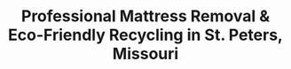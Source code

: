 ---
layout: location.njk
title: "Professional Mattress Removal & Eco-Friendly Recycling in St. Peters, Missouri"
metaDescription: "Professional mattress removal and certified eco-friendly recycling in St. Peters, MO. Next-day pickup serving Canyon Creek to Brookmount Estates with advanced environmental disposal throughout St. Charles County's award-winning community."
permalink: /mattress-removal/missouri/st-louis/st-peters/
parentMetro: "St. Louis"
state: "Missouri"
stateSlug: "missouri"
city: "St. Peters"
citySlug: "st-peters"
zip: "63376"
latitude: 38.8031
longitude: -90.6298
tier: 2
population: 58523
businessLicense: "MO-SP-2025-007"
pricing:
  oneItem: 125
  twoItems: 155
  threeItems: 180
  isPopular: twoItems
serviceArea: "St. Peters, Missouri and surrounding St. Charles County communities"
neighborhoods: [
  {
    "name": "Canyon Creek",
    "zipCodes": ["63376"]
  },
  {
    "name": "Brookmount Estates",
    "zipCodes": ["63376"]
  },
  {
    "name": "370 Lakeside Park Area",
    "zipCodes": ["63376"]
  },
  {
    "name": "Spencer Creek",
    "zipCodes": ["63376"]
  },
  {
    "name": "Mid Rivers Mall District",
    "zipCodes": ["63376"]
  },
  {
    "name": "Kisker Road Corridor",
    "zipCodes": ["63376"]
  },
  {
    "name": "Jungermann Road Area",
    "zipCodes": ["63376"]
  },
  {
    "name": "Mexico Road Corridor",
    "zipCodes": ["63376"]
  },
  {
    "name": "Cave Springs",
    "zipCodes": ["63376"]
  },
  {
    "name": "St. Charles Rock Road",
    "zipCodes": ["63376"]
  },
  {
    "name": "Highway 94 Corridor",
    "zipCodes": ["63376"]
  },
  {
    "name": "Willott Road District",
    "zipCodes": ["63376"]
  },
  {
    "name": "Recycle City Area",
    "zipCodes": ["63376"]
  },
  {
    "name": "Interstate 70 Corridor",
    "zipCodes": ["63376"]
  },
  {
    "name": "Cottleville Border",
    "zipCodes": ["63376"]
  }
]
zipCodes:
  - "63376"
  - "63303"
  - "63304"
  - "63366"
recyclingPartners:
  - "St. Peters Recycle City Drop-Off Center"
  - "St. Charles County Environmental Services"
  - "Recycle Works Central and West Facilities"
  - "Missouri Department of Natural Resources Licensed Facilities"
nearbyCities:
  - name: "O'Fallon"
    slug: "ofallon"
    distance: 6
    isSuburb: true
  - name: "St. Charles"
    slug: "st-charles"
    distance: 5
    isSuburb: true
reviews:
  count: 197
  featured:
    - text: "Disposing of mattresses from our Canyon Creek family home required coordination around school pickup schedules and neighborhood activity. The team worked efficiently around our timeline, carefully navigating our two-car garage setup and protecting our newer flooring. Professional service that understands suburban family logistics."
      author: "Amanda Thompson"
      neighborhood: "Canyon Creek"
    - text: "Next-day pickup from our Brookmount Estates home worked perfectly. Clean operation."
      author: "Tom"
      neighborhood: "Brookmount Estates"
    - text: "Our 370 Lakeside Park area home sits on a corner lot with specific city landscaping requirements. The removal crew respected our maintained yard and coordinated perfectly with our sprinkler system timing. They made sure nothing was damaged during the pickup process."
      author: "Maria Rodriguez-Kim"
      neighborhood: "370 Lakeside Park Area"
faqs:
  - question: "How quickly can you pick up mattresses in St. Peters?"
    answer: "Next-day pickup throughout St. Peters and St. Charles County. We coordinate around Recycle City schedules, Republic Services routes, and family-friendly neighborhood timing."
  - question: "Do you serve all St. Peters neighborhoods?"
    answer: "Yes, from Canyon Creek family subdivisions to Brookmount Estates, 370 Lakeside Park areas to Mid Rivers commercial districts - complete coverage with expertise for St. Peters' diverse residential zones."
  - question: "What's included in your $125 mattress pickup service?"
    answer: "Complete eco-friendly service: pickup from any location, loading, transportation, and certified recycling. No hidden fees for suburban access or family neighborhood coordination."
  - question: "How does your service compare to Republic Services bulk pickup?"
    answer: "Republic Services requires advance appointment scheduling for bulky items through their customer service. We provide flexible same-day or next-day pickup that works with your family schedule, not waste company timing."
  - question: "Can you handle pickup from St. Peters' award-winning neighborhoods?"
    answer: "Absolutely. We're experienced with St. Peters' family-focused developments - from Canyon Creek school district areas to Brookmount Estates community standards, including suburban accessibility and neighborhood protocols."
  - question: "Do you coordinate with St. Peters' extensive park system?"
    answer: "Yes, we schedule around park activities, youth sports schedules, and community events common throughout St. Peters' 1,000+ acre park system and recreational facilities."
  - question: "Are you licensed for mattress removal in St. Charles County?"
    answer: "Fully licensed and compliant with St. Charles County environmental regulations and Missouri DNR requirements, with proper documentation for all disposals."
  - question: "Can you work around St. Peters' family and school schedules?"
    answer: "Yes, our local expertise includes coordinating around school zones, youth activities, and the busy family schedules that define St. Peters' award-winning community lifestyle."

pageContent:
  heroDescription: "Professional mattress removal and certified eco-friendly recycling serving St. Peters' award-winning family communities since 2010. Next-day pickup from Canyon Creek subdivisions to Brookmount Estates neighborhoods, with advanced environmental disposal throughout St. Charles County's most family-focused city."
  aboutService: "St. Peters' recognition as one of Money Magazine's Best Places to Live demands mattress disposal expertise that matches this community's exceptional family-focused standards and environmental consciousness. As Missouri's tenth-largest city with over 57,000 residents centered around the state's most extensive municipal park system, our professional mattress removal service adapts to this award-winning community's unique requirements for busy families. From coordinating mattress pickup around Canyon Creek's school district schedules to navigating Brookmount Estates' community standards, we understand St. Peters' sophisticated family-suburban character and deliver service accordingly. The city's 1,000+ acres of parks and recreational facilities, anchored by the 300-acre 370 Lakeside Park, create a dynamic environment where our scheduling flexibility becomes essential for families balancing outdoor activities with professional responsibilities. Since St. Peters contracts with Republic Services for waste collection requiring advance appointment scheduling for bulk items, busy parents need more convenient mattress disposal alternatives that work around family schedules rather than waste company timing. Our eco-friendly mattress recycling approach serves St. Peters' educated, environmentally aware families with door-to-door convenience that eliminates the hassle of coordinating Republic Services appointments or transporting items to Recycle City facilities. We coordinate our mattress removal service seamlessly with St. Peters' family rhythm: school schedules, youth sports activities, and park programs that make this Missouri's most family-friendly major city."
  serviceAreasIntro: "From family-friendly neighborhoods near top-rated schools to recreational areas around 370 Lakeside Park, we provide comprehensive mattress pickup throughout St. Peters' award-winning suburban landscape:"
  regulationsCompliance: "St. Peters contracts with Republic Services for residential waste collection, including bulky item pickup that requires advance appointment scheduling through their customer service representative. St. Charles County's Division of Environmental Health and Protection oversees waste management compliance, while the city operates Recycle City Drop-Off Center at 131 Ecology Drive for additional disposal options. Republic Services follows strict protocols for bulk item collection, including weight limits and preparation requirements that can be challenging for busy families managing work and school schedules. Our licensed service provides superior convenience - we handle all St. Charles County regulatory compliance while eliminating the need to coordinate with Republic Services appointment systems. This approach delivers the flexible, family-friendly service that St. Peters' award-winning community expects, from households managing youth sports schedules to families coordinating around the extensive park programming that makes this Missouri's most livable city. Whether pickup involves Canyon Creek's school zone timing or Brookmount Estates' community guidelines, we provide compliant mattress disposal that works within St. Peters' family-focused suburban lifestyle."
  environmentalImpact: "St. Peters' position as an award-winning family community makes environmental stewardship essential for preserving the natural beauty and recreational opportunities that earned Money Magazine recognition six times since 2008. The city's crown jewel, 370 Lakeside Park, along with over 1,000 acres of trails and recreational facilities, creates unique ecosystems requiring responsible waste management practices that protect both land and water resources. Our certified recycling partnerships divert approximately 80% of mattress materials from regional landfills, supporting Missouri's environmental goals while preserving the outdoor recreation quality that defines St. Peters' identity. Steel springs from Canyon Creek family homes and Brookmount Estates developments become construction materials through specialized processing networks, while foam components support regional manufacturing without burdening St. Charles County's waste infrastructure. This eco-friendly approach aligns perfectly with St. Peters' character as an educated, family-oriented community - values essential for maintaining the environmental quality that attracts families seeking the best suburban lifestyle in Missouri. Our documented recycling process provides environmental compliance crucial for supporting the sustainable development and park preservation efforts that keep St. Peters ranked among America's most livable cities."
  howItWorksScheduling: "Next-day appointments throughout St. Peters and St. Charles County. We coordinate around school schedules, Recycle City hours, youth sports activities, and park programming with family-focused timing expertise."
  howItWorksService: "Licensed team handles mattress removal using professional equipment designed for St. Peters' family-friendly housing stock - from newer family subdivisions to established neighborhoods and award-winning community accessibility standards."
  howItWorksDisposal: "Mattresses are transported to certified recycling facilities supporting Missouri's environmental goals and St. Peters' commitment to responsible family community development throughout the region."
  sidebarStats:
    mattressesRemoved: "3,891"
---